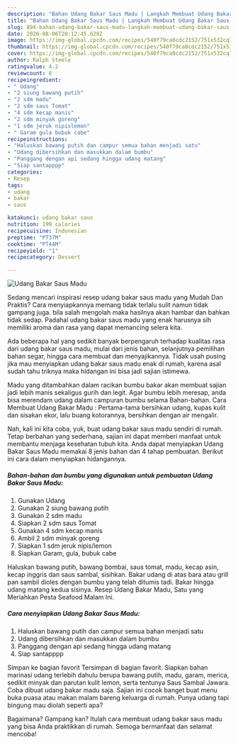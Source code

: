 ```yaml
---
description: "Bahan Udang Bakar Saus Madu | Langkah Membuat Udang Bakar Saus Madu Yang Lezat Sekali"
title: "Bahan Udang Bakar Saus Madu | Langkah Membuat Udang Bakar Saus Madu Yang Lezat Sekali"
slug: 894-bahan-udang-bakar-saus-madu-langkah-membuat-udang-bakar-saus-madu-yang-lezat-sekali
date: 2020-08-06T20:12:45.628Z
image: https://img-global.cpcdn.com/recipes/540f79ca0cdc2152/751x532cq70/udang-bakar-saus-madu-foto-resep-utama.jpg
thumbnail: https://img-global.cpcdn.com/recipes/540f79ca0cdc2152/751x532cq70/udang-bakar-saus-madu-foto-resep-utama.jpg
cover: https://img-global.cpcdn.com/recipes/540f79ca0cdc2152/751x532cq70/udang-bakar-saus-madu-foto-resep-utama.jpg
author: Ralph Steele
ratingvalue: 4.2
reviewcount: 8
recipeingredient:
- " Udang"
- "2 siung bawang putih"
- "2 sdm madu"
- "2 sdm saus Tomat"
- "4 sdm kecap manis"
- "2 sdm minyak goreng"
- "1 sdm jeruk nipislemon"
- " Garam gula bubuk cabe"
recipeinstructions:
- "Haluskan bawang putih dan campur semua bahan menjadi satu"
- "Udang dibersihkan dan masukkan dalam bumbu"
- "Panggang dengan api sedang hingga udang matang"
- "Siap santapppp"
categories:
- Resep
tags:
- udang
- bakar
- saus

katakunci: udang bakar saus 
nutrition: 199 calories
recipecuisine: Indonesian
preptime: "PT37M"
cooktime: "PT44M"
recipeyield: "1"
recipecategory: Dessert

---
```



![Udang Bakar Saus Madu](https://img-global.cpcdn.com/recipes/540f79ca0cdc2152/751x532cq70/udang-bakar-saus-madu-foto-resep-utama.jpg)

Sedang mencari inspirasi resep udang bakar saus madu yang Mudah Dan Praktis? Cara menyiapkannya memang tidak terlalu sulit namun tidak gampang juga. bila salah mengolah maka hasilnya akan hambar dan bahkan tidak sedap. Padahal udang bakar saus madu yang enak harusnya sih memiliki aroma dan rasa yang dapat memancing selera kita.

Ada beberapa hal yang sedikit banyak berpengaruh terhadap kualitas rasa dari udang bakar saus madu, mulai dari jenis bahan, selanjutnya pemilihan bahan segar, hingga cara membuat dan menyajikannya. Tidak usah pusing jika mau menyiapkan udang bakar saus madu enak di rumah, karena asal sudah tahu triknya maka hidangan ini bisa jadi sajian istimewa.

Madu yang ditambahkan dalam racikan bumbu bakar akan membuat sajian jadi lebih manis sekaligus gurih dan legit. Agar bumbu lebih meresap, anda bisa merendam udang dalam campuran bumbu selama Bahan-bahan. Cara Membuat Udang Bakar Madu : Pertama-tama bersihkan udang, kupas kulit dan sisakan ekor, lalu buang kotorannya, bersihkan dengan air mengalir.


Nah, kali ini kita coba, yuk, buat udang bakar saus madu sendiri di rumah. Tetap berbahan yang sederhana, sajian ini dapat memberi manfaat untuk membantu menjaga kesehatan tubuh kita. Anda dapat menyiapkan Udang Bakar Saus Madu memakai 8 jenis bahan dan 4 tahap pembuatan. Berikut ini cara dalam menyiapkan hidangannya.

<!--inarticleads1-->

##### Bahan-bahan dan bumbu yang digunakan untuk pembuatan Udang Bakar Saus Madu:

1. Gunakan  Udang
1. Gunakan 2 siung bawang putih
1. Gunakan 2 sdm madu
1. Siapkan 2 sdm saus Tomat
1. Gunakan 4 sdm kecap manis
1. Ambil 2 sdm minyak goreng
1. Siapkan 1 sdm jeruk nipis/lemon
1. Siapkan  Garam, gula, bubuk cabe


Haluskan bawang putih, bawang bombai, saus tomat, madu, kecap asin, kecap inggris dan saus sambal, sisihkan. Bakar udang di atas bara atau grill pan sambil dioles dengan bumbu yang telah ditumis tadi. Bakar hingga udang matang kedua sisinya. Resep Udang Bakar Madu, Satu yang Meriahkan Pesta Seafood Malam Ini. 

<!--inarticleads2-->

##### Cara menyiapkan Udang Bakar Saus Madu:

1. Haluskan bawang putih dan campur semua bahan menjadi satu
1. Udang dibersihkan dan masukkan dalam bumbu
1. Panggang dengan api sedang hingga udang matang
1. Siap santapppp


Simpan ke bagian favorit Tersimpan di bagian favorit. Siapkan bahan marinasi udang terlebih dahulu berupa bawang putih, madu, garam, merica, sedikit minyak dan parutan kulit lemon, serta tentunya Saus Sambal Jawara. Coba dibuat udang bakar madu saja. Sajian ini cocok banget buat menu buka puasa atau makan malam bareng keluarga di rumah. Punya udang tapi bingung mau diolah seperti apa? 

Bagaimana? Gampang kan? Itulah cara membuat udang bakar saus madu yang bisa Anda praktikkan di rumah. Semoga bermanfaat dan selamat mencoba!
